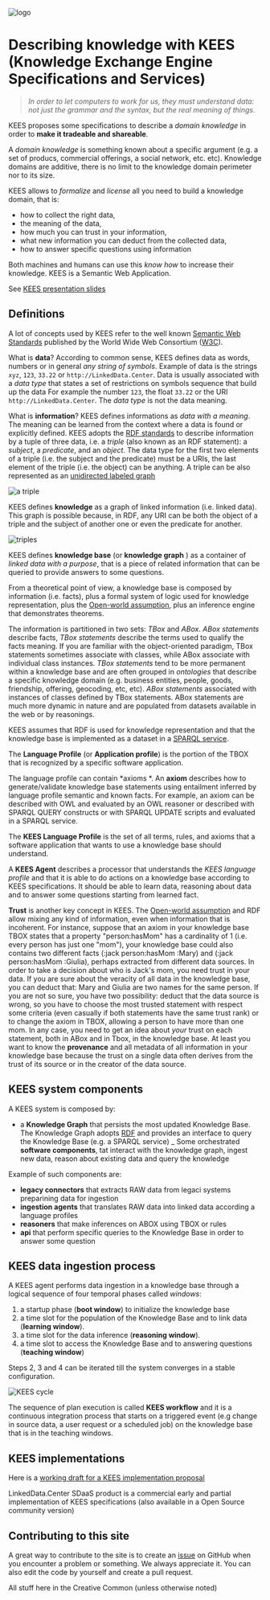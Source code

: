 ![logo](http://linkeddata.center/resources/v4/logo/Logo-colori-trasp_oriz-640x220.png)

Describing knowledge with KEES (Knowledge Exchange Engine Specifications and Services)
==================================================================


> *In order to let computers to work for us, they must understand data: not just the grammar and the syntax, but the real meaning of things.*

KEES  proposes some specifications to describe a *domain knowledge* in order to **make it tradeable and shareable**. 

A *domain knowledge* is something known about a specific argument (e.g. a set of producs, commercial offerings, a social network, etc. etc). Knowledge domains are additive, there is no limit to the knowledge domain perimeter nor to its size.

KEES allows to *formalize* and *license* all you need to build a knowledge domain, that is:

- how to collect the right data,
- the meaning of the data,
- how much you can trust in your information, 
- what new information you can deduct from the collected data,
- how to answer specific questions using information

Both machines and humans can use this *know how* to increase their knowledge. KEES is a Semantic Web Application.

See [KEES presentation slides](https://docs.google.com/presentation/d/1mv9XO0Q9QFxSphWzT_68Q4aXd9sgqWoY7njomH8eaPQ/pub?start=false&loop=false&delayms=5000)

## Definitions

A lot of concepts used by KEES refer to the well known [Semantic Web Standards](https://www.w3.org/standards/semanticweb/) published by the World Wide Web Consortium ([W3C](https://w3.org/)).

What is **data**? According to common sense, KEES defines data as words, numbers or in general *any string of symbols*.   Example of data is the strings  `xyz`, `123`, `33.22` or  `http://LinkedData.Center`. Data is usually associated with a  _data type_ that states a set of restrictions on symbols sequence that build up the data For example the number `123`, the float `33.22` or the URI `http://LinkedData.Center`. The _data type_ is not the data meaning.

What is **information**? KEES defines informations as *data with a meaning*. The meaning can be learned from the context where a data is found or explicitly defined. KEES adopts the [RDF standards](https://www.w3.org/RDF/) to
describe information by a tuple of three data, i.e. a _triple_ (also known as an RDF statement): a _subject_, a _predicate_, and an _object_. The data type for the first two elements of a triple (i.e. the subject and the predicate) must be a URIs, the last element of the triple (i.e. the object) can be anything. A triple can be also represented as an [unidirected labeled graph](https://mathinsight.org/definition/undirected_graph)

![a triple](architecture/triple.jpg)

KEES defines **knowledge** as a graph of linked information (i.e. linked data). This graph is possible because, in RDF, any URI can be both the object of a triple and the subject of another one or even the predicate for another.

![triples](architecture/triples.png)

KEES defines **knowledge base** (or **knowledge graph** ) as a container of *linked data with a purpose*, that is a piece of related information that can be queried to provide answers to some questions. 

From a theoretical point of view, a knowledge base is composed by information (i.e. facts), plus a formal system of logic used for knowledge representation, plus the [Open-world assumption](https://en.wikipedia.org/w/index.php?title=Open-world_assumption&oldid=871019791), plus an inference engine that demonstrates theorems. 

The information is partitioned in two sets: *TBox* and *ABox*. *ABox statements* describe facts,  *TBox statements* describe the terms used to qualify the facts meaning. If you are familiar with the object-oriented paradigm, TBox statements sometimes associate with classes, while ABox associate with individual class instances. 
*TBox statements* tend to be more permanent within a knowledge base and are often grouped in *ontologies* that describe a specific knowledge domain (e.g. business entities, people, goods, friendship, offering, geocoding, etc, etc).
*ABox statements* associated with instances of classes defined by TBox statements. ABox statements are much more dynamic in nature and are populated from datasets available in the web or by reasonings. 

KEES assumes that RDF is used for knowledge representation  and that the knowledge base is implemented 
as a dataset in a [SPARQL service](https://www.w3.org/TR/sparql11-service-description).

The **Language Profile** (or **Application profile**) is the portion of the TBOX that is recognized by a specific software application.

The language profile can contain *axioms *. An **axiom** describes how to generate/validate knowledge base statements using entailment inferred by language profile semantic and known facts. For example, an axiom can be described with OWL and evaluated by an OWL reasoner or described with SPARQL QUERY constructs or with SPARQL UPDATE scripts and evaluated in a SPARQL service.

The **KEES Language Profile** is the set of all terms, rules, and axioms that a software application that wants to use a knowledge base should understand.

A **KEES Agent** describes a processor that understands the *KEES language profile*  and that it is able to do 
actions on a knowledge base according to KEES specifications.
It should be able to learn data, reasoning about data and to answer some questions starting from learned fact.

**Trust** is another key concept in KEES. The [Open-world assumption] and RDF allow mixing any kind of information, even when information that is incoherent. For instance, suppose that an axiom in your knowledge base TBOX states that a property "person:hasMom" has a cardinality of 1 (i.e. every person has just one "mom"), your knowledge base could also contains two different facts (:jack person:hasMom :Mary) and (:jack person:hasMom :Giulia), perhaps extracted from different data sources. In order to take a decision about who is Jack's mom, you need trust in your data. If you are sure about the veracity of all data in the knowledge base, you can deduct that: Mary and  Giulia are two names for the same person. If you are not so sure, you have two possibility: deduct that the data source is wrong, so you have to choose the most trusted statement with respect some criteria (even casually if both statements have the same trust rank) or to change the axiom in TBOX, allowing a person to have more than one mom. In any case, you need to get an idea about _your_ trust on each statement, both in ABox and in Tbox,  in the knowledge base. At least you want to know the **provenance** and all metadata of all information in your knowledge base because the trust on a single data often derives from the trust of its source or in the creator of the data source.

## KEES system components

A KEES system is composed by:
- a **Knowledge Graph** that persists the most updated Knowledge Base. The Knowledge Graph adopts [RDF] and provides an interface to query the Knowledge Base (e.g. a SPARQL service)
_ Some orchestrated **software components**, tat interact with the knowledge graph, ingest new data, reason about existing data and query the knowledge 

Example of such components are:

- **legacy connectors** that extracts RAW data from legaci systems preparining data for ingestion
- **ingestion agents** that translates RAW data into linked data according a language profiles
- **reasoners** that make inferences on ABOX using TBOX or rules
- **api** that perform specific queries to the Knowledge Base in order to answer some question

## KEES data ingestion process

A KEES agent performs data ingestion in a knowledge base through a logical sequence of four temporal phases called *windows*:

1. a startup  phase (**boot window**)  to initialize the knowledge base
2. a time slot for the population of the Knowledge Base and to link data (**learning window**). 
3. a time slot for the data inference (**reasoning window**). 
4. a time slot to access the Knowledge Base and to answering questions (**teaching window**)

Steps 2, 3 and 4 can be iterated till the system converges in a stable configuration.

![KEES cycle](v1/images/cycle.png)

The sequence of plan execution is called **KEES workflow** and it is a continuous integration process that starts on a triggered event (e.g change in source data, a user request or a scheduled job) on the knowledge base that is in the teaching windows.

## KEES implementations

Here is a [working draft for a KEES implementation proposal](implementation.md)

LinkedData.Center SDaaS product is a commercial early and partial implementation of KEES specifications (also available in a Open Source community version)


## Contributing to this site

A great way to contribute to the site is to create an [issue](https://github.com/linkeddatacenter/kees/issues) on GitHub when you encounter a problem or something. We always appreciate it. You can also edit the code by yourself and create a pull request.


All stuff here in the Creative Common (unless otherwise noted)


[RDF]: https://www.w3.org/TR/rdf11-primer/
[Open-world assumption]: https://en.wikipedia.org/w/index.php?title=Open-world_assumption&oldid=871019791
